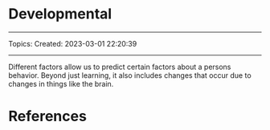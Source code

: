 # Developmental
---
Topics:
Created: 2023-03-01 22:20:39

---

Different factors allow us to predict certain factors about a persons behavior. Beyond just learning, it also includes changes that occur due to changes in things like the brain.

# References
